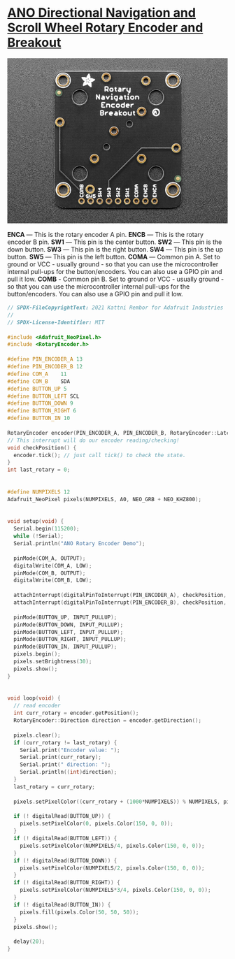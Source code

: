 
# [ANO Directional Navigation and Scroll Wheel Rotary Encoder and Breakout](https://learn.adafruit.com/ano-rotary-encoder/overview)

![](./Pins.jpg)


**ENCA** — This is the rotary encoder A pin.
**ENCB** — This is the rotary encoder B pin.
**SW1** — This pin is the center button.
**SW2** — This pin is the down button.
**SW3** — This pin is the right button.
**SW4** — This pin is the up button.
**SW5** — This pin is the left button.
**COMA** — Common pin A. Set to ground or VCC - usually ground - so that you can use the microcontroller internal pull-ups for the button/encoders. You can also use a GPIO pin and pull it low.
**COMB** - Common pin B. Set to ground or VCC - usually ground - so that you can use the microcontroller internal pull-ups for the button/encoders. You can also use a GPIO pin and pull it low.


```c++
// SPDX-FileCopyrightText: 2021 Kattni Rembor for Adafruit Industries
//
// SPDX-License-Identifier: MIT

#include <Adafruit_NeoPixel.h>
#include <RotaryEncoder.h>

#define PIN_ENCODER_A 13
#define PIN_ENCODER_B 12
#define COM_A    11
#define COM_B    SDA
#define BUTTON_UP 5
#define BUTTON_LEFT SCL
#define BUTTON_DOWN 9
#define BUTTON_RIGHT 6
#define BUTTON_IN 10

RotaryEncoder encoder(PIN_ENCODER_A, PIN_ENCODER_B, RotaryEncoder::LatchMode::TWO03);
// This interrupt will do our encoder reading/checking!
void checkPosition() {
  encoder.tick(); // just call tick() to check the state.
}
int last_rotary = 0;


#define NUMPIXELS 12
Adafruit_NeoPixel pixels(NUMPIXELS, A0, NEO_GRB + NEO_KHZ800);


void setup(void) {
  Serial.begin(115200);
  while (!Serial);
  Serial.println("ANO Rotary Encoder Demo");

  pinMode(COM_A, OUTPUT);
  digitalWrite(COM_A, LOW);
  pinMode(COM_B, OUTPUT);
  digitalWrite(COM_B, LOW);

  attachInterrupt(digitalPinToInterrupt(PIN_ENCODER_A), checkPosition, CHANGE);
  attachInterrupt(digitalPinToInterrupt(PIN_ENCODER_B), checkPosition, CHANGE);

  pinMode(BUTTON_UP, INPUT_PULLUP);
  pinMode(BUTTON_DOWN, INPUT_PULLUP);
  pinMode(BUTTON_LEFT, INPUT_PULLUP);
  pinMode(BUTTON_RIGHT, INPUT_PULLUP);
  pinMode(BUTTON_IN, INPUT_PULLUP);
  pixels.begin();
  pixels.setBrightness(30);
  pixels.show();
}


void loop(void) {
  // read encoder
  int curr_rotary = encoder.getPosition();
  RotaryEncoder::Direction direction = encoder.getDirection();
  
  pixels.clear();
  if (curr_rotary != last_rotary) {
    Serial.print("Encoder value: ");
    Serial.print(curr_rotary);
    Serial.print(" direction: ");
    Serial.println((int)direction);
  }
  last_rotary = curr_rotary;

  pixels.setPixelColor((curr_rotary + (1000*NUMPIXELS)) % NUMPIXELS, pixels.Color(0, 150, 0));

  if (! digitalRead(BUTTON_UP)) {
    pixels.setPixelColor(0, pixels.Color(150, 0, 0));
  }
  if (! digitalRead(BUTTON_LEFT)) {
    pixels.setPixelColor(NUMPIXELS/4, pixels.Color(150, 0, 0));
  }
  if (! digitalRead(BUTTON_DOWN)) {
    pixels.setPixelColor(NUMPIXELS/2, pixels.Color(150, 0, 0));
  }
  if (! digitalRead(BUTTON_RIGHT)) {
    pixels.setPixelColor(NUMPIXELS*3/4, pixels.Color(150, 0, 0));
  }
  if (! digitalRead(BUTTON_IN)) {
    pixels.fill(pixels.Color(50, 50, 50));
  }
  pixels.show();

  delay(20);
}
```
